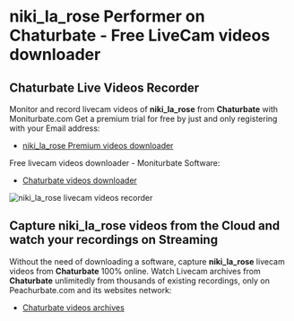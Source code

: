 # niki_la_rose Performer on Chaturbate - Free LiveCam videos downloader

## Chaturbate Live Videos Recorder

Monitor and record livecam videos of **niki_la_rose** from **Chaturbate** with Moniturbate.com
Get a premium trial for free by just and only registering with your Email address:
* [niki_la_rose Premium videos downloader](https://moniturbate.com/request-demo-licence-key.html)

Free livecam videos downloader - Moniturbate Software:
* [Chaturbate videos downloader](https://moniturbate.com/moniturbate-download-software.html)

![niki_la_rose livecam videos recorder](https://peachurnet.com/templates/moniturbate-software.png)


## Capture niki_la_rose videos from the Cloud and watch your recordings on Streaming

Without the need of downloading a software, capture **niki_la_rose** livecam videos from **Chaturbate** 100% online.
Watch Livecam archives from **Chaturbate** unlimitedly from thousands of existing recordings, only on Peachurbate.com and its websites network:
* [Chaturbate videos archives](https://peachurnet.com/)